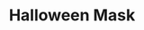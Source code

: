 ---
title: Halloween Mask
description: The mask of a custom character that I wore for Halloween. Based on a tree-like monster that is both friendly yet imposing.
pubDate: 2024-11-24
image: '../../assets/sidequests/halloween.webp'
---